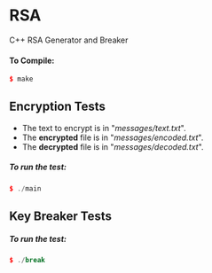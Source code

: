 # RSA
C++ RSA Generator and Breaker 

#### To Compile:
```c++
$ make
```

## Encryption Tests

* The text to encrypt is in "*messages/text.txt*".
* The **encrypted** file is in "*messages/encoded.txt*".
* The **decrypted** file is in "*messages/decoded.txt*".

##### To run the test:
```c++
$ ./main
```

## Key Breaker Tests

##### To run the test:
```c++
$ ./break
```
